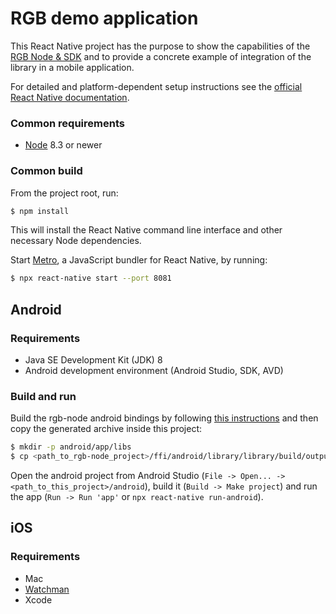 # RGB demo application

This React Native project has the purpose to show the capabilities of
the [RGB Node & SDK](https://github.com/LNP-BP/rgb-node) and to provide
a concrete example of integration of the library in a mobile application.

For detailed and platform-dependent setup instructions see the
[official React Native documentation](https://reactnative.dev/docs/environment-setup).

### Common requirements

- [Node](https://nodejs.org) 8.3 or newer

### Common build

From the project root, run:
```bash
$ npm install
```
This will install the React Native command line interface and other necessary
Node dependencies.

Start [Metro](https://github.com/facebook/metro), a JavaScript bundler for React Native, by running:
```bash
$ npx react-native start --port 8081
```

## Android

### Requirements

- Java SE Development Kit (JDK) 8
- Android development environment (Android Studio, SDK, AVD)

### Build and run

Build the rgb-node android bindings by following
[this instructions](https://github.com/LNP-BP/rgb-node/tree/master/ffi/android/library)
and then copy the generated archive inside this project:

```bash
$ mkdir -p android/app/libs
$ cp <path_to_rgb-node_project>/ffi/android/library/library/build/outputs/aar/library-debug.aar android/app/libs/library-debug.aar
```

Open the android project from Android Studio
(`File -> Open... -> <path_to_this_project>/android`),
build it (`Build -> Make project`) and
run the app (`Run -> Run 'app'` or `npx react-native run-android`).

## iOS

### Requirements

- Mac
- [Watchman](https://github.com/facebook/watchman)
- Xcode

